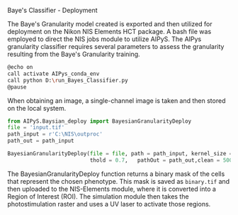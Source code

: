 Baye's Classifier - Deployment

The Baye's Granularity model created is exported and then utilized for deployment on the Nikon NIS Elements HCT package. A bash file was employed to direct the NIS jobs module to utilize AIPyS. The AIPys granularity classifier requires several parameters to assess the granularity resulting from the Baye's Granularity training. 
```bash
@echo on
call activate AIPys_conda_env
call python D:\run_Bayes_Classifier.py
@pause
```
When obtaining an image, a single-channel image is taken and then stored on the local system.


```python
from AIPyS.Baysian_deploy import BayesianGranularityDeploy
file = 'input.tif'
path_input = r'C:\NIS\outproc'
path_out = path_input

BayesianGranularityDeploy(file = file, path = path_input, kernel_size = 15, trace_a = -27, trace_b = 33, 
                          thold = 0.7,   pathOut = path_out,clean = 500,saveMerge=True)
```
The BayesianGranularityDeploy function returns a binary mask of the cells that represent the chosen phenotype. This mask is saved as ```binary.tif``` and then uploaded to the NIS-Elements module, where it is converted into a Region of Interest (ROI). The simulation module then takes the photostimulation raster and uses a UV laser to activate those regions.


